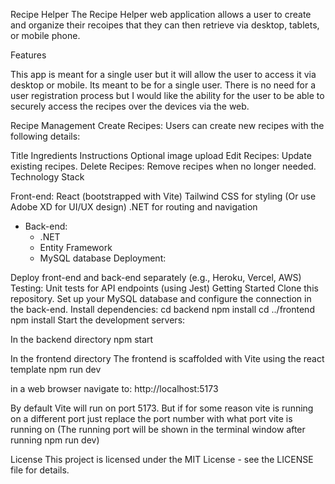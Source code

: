 Recipe Helper
The Recipe Helper web application allows a user to create and organize their recoipes that they can then retrieve via desktop, tablets, or mobile phone.

Features

This app is meant for a single user but it will allow the user to access it via desktop or mobile. Its meant to be for a single user. There is no need for a user registration process but I would like the ability for the user to be able to securely access the recipes over the devices via the web.

Recipe Management
Create Recipes: Users can create new recipes with the following details:

Title
Ingredients
Instructions
Optional image upload
Edit Recipes: Update existing recipes.
Delete Recipes: Remove recipes when no longer needed.
Technology Stack

Front-end:
React (bootstrapped with Vite)
Tailwind CSS for styling (Or use Adobe XD for UI/UX design)
.NET for routing and navigation
- Back-end:
  - .NET
  - Entity Framework
  - MySQL database
Deployment:

Deploy front-end and back-end separately (e.g., Heroku, Vercel, AWS)
Testing:
Unit tests for API endpoints (using Jest)
Getting Started
Clone this repository.
Set up your MySQL database and configure the connection in the back-end.
Install dependencies:
cd backend
npm install
cd ../frontend
npm install
Start the development servers:

In the backend directory
npm start

In the frontend directory
The frontend is scaffolded with Vite using the react template
npm run dev

in a web browser navigate to: http://localhost:5173 

By default Vite will run on port 5173. But if for some reason vite is running on a different port just replace the port number with what port vite is running on (The running port will be shown in the terminal window after running npm run dev)

License
This project is licensed under the MIT License - see the LICENSE file for details.